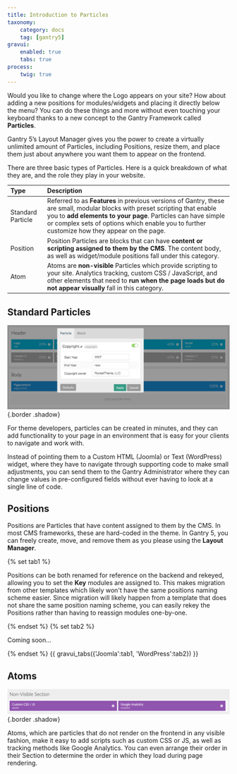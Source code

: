 ```yaml
---
title: Introduction to Particles
taxonomy:
    category: docs
    tag: [gantry5]
gravui:
    enabled: true
    tabs: true
process:
    twig: true
---
```


Would you like to change where the Logo appears on your site? How about adding a new positions for modules/widgets and placing it directly below the menu? You can do these things and more without even touching your keyboard thanks to a new concept to the Gantry Framework called **Particles**.

Gantry 5’s Layout Manager gives you the power to create a virtually unlimited amount of Particles, including Positions, resize them, and place them just about anywhere you want them to appear on the frontend. 

There are three basic types of Particles. Here is a quick breakdown of what they are, and the role they play in your website.

| Type              | Description                                                                                                                                                                                                                                                                                 |
| :-----            | :-----                                                                                                                                                                                                                                                                                      |
| Standard Particle | Referred to as **Features** in previous versions of Gantry, these are small, modular blocks with preset scripting that enable you to **add elements to your page**. Particles can have simple or complex sets of options which enable you to further customize how they appear on the page. |
| Position          | Position Particles are blocks that can have **content or scripting assigned to them by the CMS**. The content body, as well as widget/module positions fall under this category.                                                                                                            |
| Atom              | Atoms are **non-visible** Particles which provide scripting to your site. Analytics tracking, custom CSS / JavaScript, and other elements that need to **run when the page loads but do not appear visually** fall in this category.                                                     |

Standard Particles
-----

![Particles](particles_1.png) {.border .shadow}

For theme developers, particles can be created in minutes, and they can add functionality to your page in an environment that is easy for your clients to navigate and work with.

Instead of pointing them to a Custom HTML (Joomla) or Text (WordPress) widget, where they have to navigate through supporting code to make small adjustments, you can send them to the Gantry Administrator where they can change values in pre-configured fields without ever having to look at a single line of code.

Positions
-----

Positions are Particles that have content assigned to them by the CMS. In most CMS frameworks, these are hard-coded in the theme. In Gantry 5, you can freely create, move, and remove them as you please using the **Layout Manager**.

{% set tab1 %}

Positions can be both renamed for reference on the backend and rekeyed, allowing you to set the **Key** modules are assigned to. This makes migration from other templates which likely won't have the same positions naming scheme easier. Since migration will likely happen from a template that does not share the same position naming scheme, you can easily rekey the Positions rather than having to reassign modules one-by-one.

{% endset %}
{% set tab2 %}

Coming soon...

{% endset %}
{{ gravui_tabs({'Joomla':tab1, 'WordPress':tab2}) }}

Atoms
-----

![Particles](particles_2.png) {.border .shadow}

Atoms, which are particles that do not render on the frontend in any visible fashion, make it easy to add scripts such as custom CSS or JS, as well as tracking methods like Google Analytics. You can even arrange their order in their Section to determine the order in which they load during page rendering.
